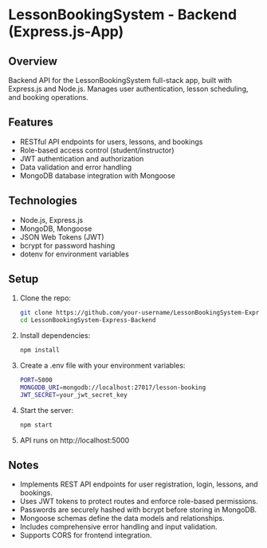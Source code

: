 # LessonBookingSystem - Backend (Express.js-App)

## Overview
Backend API for the LessonBookingSystem full-stack app, built with Express.js and Node.js. Manages user authentication, lesson scheduling, and booking operations.

## Features
- RESTful API endpoints for users, lessons, and bookings
- Role-based access control (student/instructor)
- JWT authentication and authorization
- Data validation and error handling
- MongoDB database integration with Mongoose

## Technologies
- Node.js, Express.js
- MongoDB, Mongoose
- JSON Web Tokens (JWT)
- bcrypt for password hashing
- dotenv for environment variables

## Setup
1. Clone the repo:
   ```bash
   git clone https://github.com/your-username/LessonBookingSystem-Express-Backend.git
   cd LessonBookingSystem-Express-Backend
   ```
2. Install dependencies:
   ```bash
   npm install
   ```
4. Create a .env file with your environment variables:
   ```bash
   PORT=5000
   MONGODB_URI=mongodb://localhost:27017/lesson-booking
   JWT_SECRET=your_jwt_secret_key
   ```
5. Start the server:
   ```bash
   npm start
   ```
6. API runs on http://localhost:5000

## Notes
- Implements REST API endpoints for user registration, login, lessons, and bookings.  
- Uses JWT tokens to protect routes and enforce role-based permissions.  
- Passwords are securely hashed with bcrypt before storing in MongoDB.  
- Mongoose schemas define the data models and relationships.  
- Includes comprehensive error handling and input validation.  
- Supports CORS for frontend integration.  
